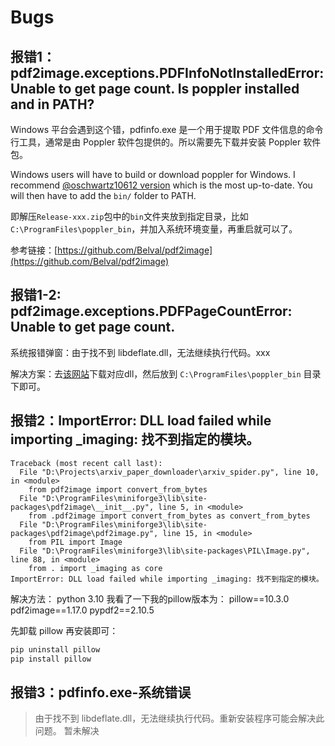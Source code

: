 # Bugs

## 报错1：pdf2image.exceptions.PDFInfoNotInstalledError: Unable to get page count. Is poppler installed and in PATH?

Windows 平台会遇到这个错，pdfinfo.exe 是一个用于提取 PDF 文件信息的命令行工具，通常是由 Poppler 软件包提供的。所以需要先下载并安装 Poppler 软件包。

Windows users will have to build or download poppler for Windows. I recommend [@oschwartz10612 version](https://github.com/oschwartz10612/poppler-windows/releases/) which is the most up-to-date. You will then have to add the `bin/` folder to PATH.

即解压`Release-xxx.zip`包中的`bin`文件夹放到指定目录，比如`C:\ProgramFiles\poppler_bin`，并加入系统环境变量，再重启就可以了。

参考链接：[https://github.com/Belval/pdf2image](https://github.com/Belval/pdf2image)


## 报错1-2: pdf2image.exceptions.PDFPageCountError: Unable to get page count.

系统报错弹窗：由于找不到 libdeflate.dll，无法继续执行代码。xxx

解决方案：去[该网站](https://www.dllme.com/dll/files/libdeflate)下载对应dll，然后放到 `C:\ProgramFiles\poppler_bin` 目录下即可。


## 报错2：ImportError: DLL load failed while importing _imaging: 找不到指定的模块。

```text
Traceback (most recent call last):
  File "D:\Projects\arxiv_paper_downloader\arxiv_spider.py", line 10, in <module>
    from pdf2image import convert_from_bytes
  File "D:\ProgramFiles\miniforge3\lib\site-packages\pdf2image\__init__.py", line 5, in <module>
    from .pdf2image import convert_from_bytes as convert_from_bytes
  File "D:\ProgramFiles\miniforge3\lib\site-packages\pdf2image\pdf2image.py", line 15, in <module>
    from PIL import Image
  File "D:\ProgramFiles\miniforge3\lib\site-packages\PIL\Image.py", line 88, in <module>
    from . import _imaging as core
ImportError: DLL load failed while importing _imaging: 找不到指定的模块。
```

解决方法：
python 3.10
我看了一下我的pillow版本为：
pillow==10.3.0
pdf2image==1.17.0
pypdf2==2.10.5

先卸载 pillow 再安装即可：

```bash
pip uninstall pillow
pip install pillow
```

## 报错3：pdfinfo.exe-系统错误

> 由于找不到 libdeflate.dll，无法继续执行代码。重新安装程序可能会解决此问题。
暂未解决
